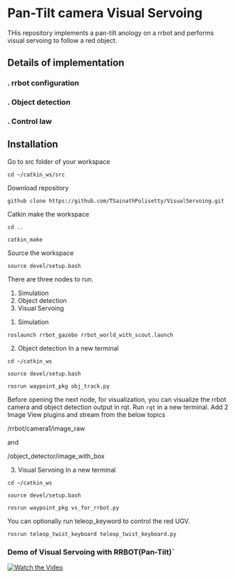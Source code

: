 # Pan-Tilt camera Visual Servoing
THis repository implements a pan-tilt anology on a rrbot and performs visual servoing to follow a red object.
## Details of implementation
### . rrbot configuration
### . Object detection
### . Control law

## Installation
Go to src folder of your workspace

`cd ~/catkin_ws/src`

Download repository

`github clone https://github.com/TSainathPolisetty/VisualServoing.git`

Catkin make the workspace

`cd ..`

`catkin_make`

Source the workspace

`source devel/setup.bash`

There are three nodes to run. 
1) Simulation
2) Object detection
3) Visual Servoing

1. Simulation

`roslaunch rrbot_gazebo rrbot_world_with_scout.launch`

2. Object detection
In a new terminal

`cd ~/catkin_ws`

`source devel/setup.bash`

`rosrun waypoint_pkg obj_track.py`

Before opening the next node, for visualization, you can visualize the rrbot camera and object detection output in rqt.
Run `rqt` in a new terminal.
Add 2 Image View plugins and stream from the below topics

/rrbot/camera1/image_raw

and 

/object_detector/image_with_box


3. Visual Servoing
In a new terminal

`cd ~/catkin_ws`

`source devel/setup.bash`

`rosrun waypoint_pkg vs_for_rrbot.py`

You can optionally run teleop_keyword to control the red UGV.

`rosrun teleop_twist_keyboard teleop_twist_keyboard.py`


### Demo of Visual Servoing with RRBOT(Pan-Tilt)`
[![Watch the Video](nails":[{"url":"https://i.ytimg.com/vi/WAG4dLzN1)](https://youtu.be/WAG4dLzN1zk)



